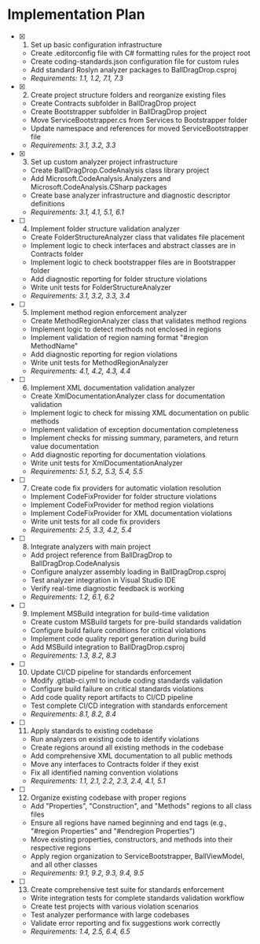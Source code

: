 # Implementation Plan

- [x] 1. Set up basic configuration infrastructure

  - Create .editorconfig file with C# formatting rules for the project root
  - Create coding-standards.json configuration file for custom rules
  - Add standard Roslyn analyzer packages to BallDragDrop.csproj
  - _Requirements: 1.1, 1.2, 7.1, 7.3_

- [x] 2. Create project structure folders and reorganize existing files

  - Create Contracts subfolder in BallDragDrop project
  - Create Bootstrapper subfolder in BallDragDrop project  
  - Move ServiceBootstrapper.cs from Services to Bootstrapper folder
  - Update namespace and references for moved ServiceBootstrapper file
  - _Requirements: 3.1, 3.2, 3.3_

- [x] 3. Set up custom analyzer project infrastructure

  - Create BallDragDrop.CodeAnalysis class library project
  - Add Microsoft.CodeAnalysis.Analyzers and Microsoft.CodeAnalysis.CSharp packages
  - Create base analyzer infrastructure and diagnostic descriptor definitions
  - _Requirements: 3.1, 4.1, 5.1, 6.1_

- [ ] 4. Implement folder structure validation analyzer
  - Create FolderStructureAnalyzer class that validates file placement
  - Implement logic to check interfaces and abstract classes are in Contracts folder
  - Implement logic to check bootstrapper files are in Bootstrapper folder
  - Add diagnostic reporting for folder structure violations
  - Write unit tests for FolderStructureAnalyzer
  - _Requirements: 3.1, 3.2, 3.3, 3.4_

- [ ] 5. Implement method region enforcement analyzer
  - Create MethodRegionAnalyzer class that validates method regions
  - Implement logic to detect methods not enclosed in regions
  - Implement validation of region naming format "#region MethodName"
  - Add diagnostic reporting for region violations
  - Write unit tests for MethodRegionAnalyzer
  - _Requirements: 4.1, 4.2, 4.3, 4.4_

- [ ] 6. Implement XML documentation validation analyzer
  - Create XmlDocumentationAnalyzer class for documentation validation
  - Implement logic to check for missing XML documentation on public methods
  - Implement validation of exception documentation completeness
  - Implement checks for missing summary, parameters, and return value documentation
  - Add diagnostic reporting for documentation violations
  - Write unit tests for XmlDocumentationAnalyzer
  - _Requirements: 5.1, 5.2, 5.3, 5.4, 5.5_

- [ ] 7. Create code fix providers for automatic violation resolution
  - Implement CodeFixProvider for folder structure violations
  - Implement CodeFixProvider for method region violations
  - Implement CodeFixProvider for XML documentation violations
  - Write unit tests for all code fix providers
  - _Requirements: 2.5, 3.3, 4.2, 5.4_

- [ ] 8. Integrate analyzers with main project
  - Add project reference from BallDragDrop to BallDragDrop.CodeAnalysis
  - Configure analyzer assembly loading in BallDragDrop.csproj
  - Test analyzer integration in Visual Studio IDE
  - Verify real-time diagnostic feedback is working
  - _Requirements: 1.2, 6.1, 6.2_

- [ ] 9. Implement MSBuild integration for build-time validation
  - Create custom MSBuild targets for pre-build standards validation
  - Configure build failure conditions for critical violations
  - Implement code quality report generation during build
  - Add MSBuild integration to BallDragDrop.csproj
  - _Requirements: 1.3, 8.2, 8.3_

- [ ] 10. Update CI/CD pipeline for standards enforcement
  - Modify .gitlab-ci.yml to include coding standards validation
  - Configure build failure on critical standards violations
  - Add code quality report artifacts to CI/CD pipeline
  - Test complete CI/CD integration with standards enforcement
  - _Requirements: 8.1, 8.2, 8.4_

- [ ] 11. Apply standards to existing codebase
  - Run analyzers on existing code to identify violations
  - Create regions around all existing methods in the codebase
  - Add comprehensive XML documentation to all public methods
  - Move any interfaces to Contracts folder if they exist
  - Fix all identified naming convention violations
  - _Requirements: 1.1, 2.1, 2.2, 2.3, 2.4, 4.1, 5.1_

- [ ] 12. Organize existing codebase with proper regions
  - Add "Properties", "Construction", and "Methods" regions to all class files
  - Ensure all regions have named beginning and end tags (e.g., "#region Properties" and "#endregion Properties")
  - Move existing properties, constructors, and methods into their respective regions
  - Apply region organization to ServiceBootstrapper, BallViewModel, and all other classes
  - _Requirements: 9.1, 9.2, 9.3, 9.4, 9.5_

- [ ] 13. Create comprehensive test suite for standards enforcement
  - Write integration tests for complete standards validation workflow
  - Create test projects with various violation scenarios
  - Test analyzer performance with large codebases
  - Validate error reporting and fix suggestions work correctly
  - _Requirements: 1.4, 2.5, 6.4, 6.5_